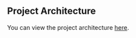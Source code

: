 ## Project Architecture

You can view the project architecture [here](https://excalidraw.com/#room=ced73643f5c63bf2eec1,mJWEMDGFByZ6QpvHesheMw).